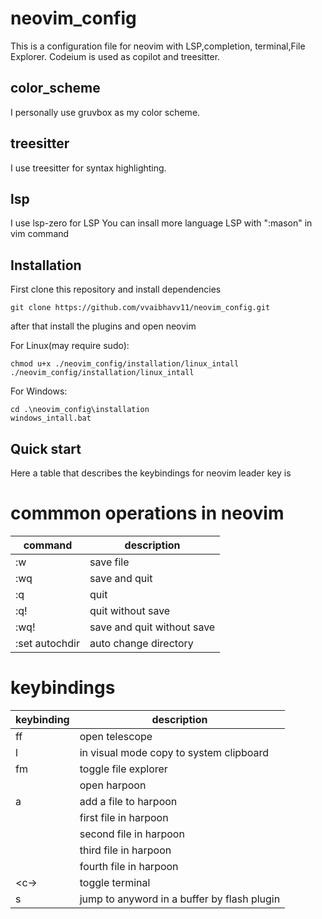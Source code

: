 # neovim_config

This is a configuration file for neovim with LSP,completion, terminal,File Explorer. Codeium is used as copilot and treesitter.

## color_scheme
I personally use gruvbox as my color scheme.

## treesitter
I use treesitter for syntax highlighting.

## lsp
I use lsp-zero for LSP
You can insall more language LSP with ":mason" in vim command

## Installation

First clone this repository and install dependencies
```
git clone https://github.com/vvaibhavv11/neovim_config.git
```
after that install the plugins and open neovim 

For Linux(may require sudo):
```
chmod u+x ./neovim_config/installation/linux_intall
./neovim_config/installation/linux_intall
```

For Windows:
```
cd .\neovim_config\installation
windows_intall.bat
```

## Quick start
Here a table that describes the keybindings for neovim
leader key is <space>

# commmon operations in neovim

| command | description |
|---------|-------------|
| :w | save file |
| :wq | save and quit |
| :q | quit |
| :q! | quit without save |
| :wq! | save and quit without save |
| :set autochdir | auto change directory |


# keybindings
| keybinding | description |
|------------|-------------|
| <leader>ff | open telescope |
| <leader>l | in visual mode copy to system clipboard |
| <leader>fm | toggle file explorer |
| <c-e> | open harpoon |
| <leader>a | add a file to harpoon |
| <c-a> | first file in harpoon |
| <c-s> | second file in harpoon |
| <c-d> | third file in harpoon |
| <c-f> | fourth file in harpoon |
| <c-\> | toggle terminal |
| s | jump to anyword in a buffer by flash plugin |

